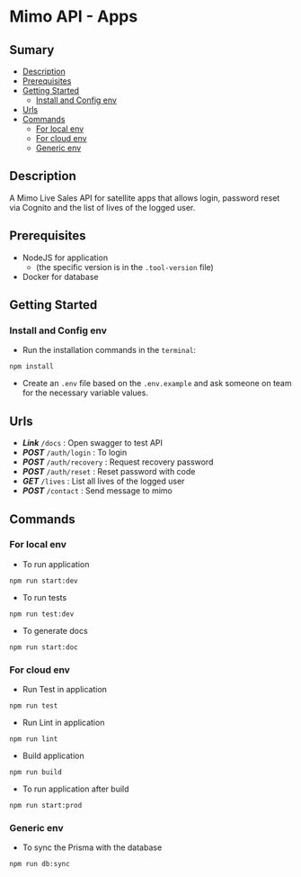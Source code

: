# Mimo API - Apps 
## Sumary
- [Description](#description)
- [Prerequisites](#prerequisites)
- [Getting Started](#getting-started)
  - [Install and Config env](#install-and-config-env)
- [Urls](#urls)
- [Commands](#run)
  - [For local env](#for-local-env)
  - [For cloud env](#for-cloud-env)
  - [Generic env](#generic-env)

## Description
A Mimo Live Sales API for satellite apps that allows login, password reset via Cognito and the list of lives of the logged user.

## Prerequisites
- NodeJS for application
  - (the specific version is in the `.tool-version` file)
- Docker for database

## Getting Started
### Install and Config env
 - Run the installation commands in the `terminal`:
 ```
 npm install
 ```
 - Create an `.env` file based on the `.env.example` and ask someone on team for the necessary variable values.

## Urls
 - ___Link___ `/docs` : Open swagger to test API
 - ___POST___ `/auth/login` : To login
 - ___POST___ `/auth/recovery` : Request recovery password
 - ___POST___ `/auth/reset` : Reset password with code
 - ___GET___ `/lives` : List all lives of the logged user
 - ___POST___ `/contact` : Send message to mimo

## Commands
### For local env
 -  To run application
```
npm run start:dev
```
 -  To run tests
```
npm run test:dev
```
 - To generate docs
```
npm run start:doc
```

### For cloud env
 - Run Test in application
```
npm run test
```
 - Run Lint in application
```
npm run lint
```
 - Build application
```
npm run build
```
 - To run application after build
```
npm run start:prod
```

### Generic env
 -  To sync the Prisma with the database
```
npm run db:sync
```